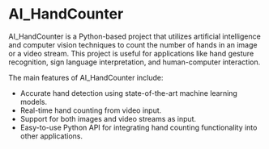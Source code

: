 # AI_HandCounter

AI_HandCounter is a Python-based project that utilizes artificial intelligence and computer vision techniques to count the number of hands in an image or a video stream. This project is useful for applications like hand gesture recognition, sign language interpretation, and human-computer interaction.

The main features of AI_HandCounter include:

* Accurate hand detection using state-of-the-art machine learning models.
* Real-time hand counting from video input.
* Support for both images and video streams as input.
* Easy-to-use Python API for integrating hand counting functionality into other applications.
